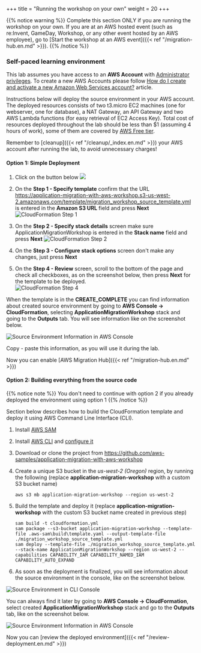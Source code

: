 +++
title = "Running the workshop on your own"
weight = 20
+++

{{% notice warning %}}
Complete this section ONLY if you are running the workshop on your own. If you are at an AWS hosted event (such as re:Invent, GameDay, Workshop, or any other event hosted by an AWS employee), go to [Start the workshop at an AWS event]({{< ref "/migration-hub.en.md" >}}).
{{% /notice %}}


### Self-paced learning environment

This lab assumes you have access to an **AWS Account** with <a href="https://docs.aws.amazon.com/IAM/latest/UserGuide/getting-started_create-admin-group.html" target="_blank">Administrator privileges</a>. To create a new AWS Accounts please follow <a href="https://aws.amazon.com/premiumsupport/knowledge-center/create-and-activate-aws-account/" target="_blank">How do I create and activate a new Amazon Web Services account?</a> article.

Instructions below will deploy the source environment in your AWS account. The deployed resources consists of two t3.micro EC2 machines (one for webserver, one for database), a NAT Gateway, an API Gateway and two AWS Lambda functions (for easy retrieval of EC2 Access Key). Total cost of resources deployed throughout the lab should be less than $1 (assuming 4 hours of work), some of them are covered by <a href="https://aws.amazon.com/free/" target="_blank">AWS Free tier</a>.

Remember to [cleanup]({{< ref "/cleanup/_index.en.md" >}}) your AWS account after running the lab, to avoid unnecessary charges!

#### Option 1: Simple Deployment

1. Click on the button below <a href="https://console.aws.amazon.com/cloudformation/home?region=us-west-2#/stacks/new?stackName=ApplicationMigrationWorkshop&templateURL=https://application-migration-with-aws-workshop.s3-us-west-2.amazonaws.com/template/migration_workshop_source_template.yml" target="_blank"><img src="https://application-migration-with-aws-workshop.s3-us-west-2.amazonaws.com/static/cloudformation-launch-stack.png"></a>


2. On the **Step 1 - Specify template** confirm that the URL https://application-migration-with-aws-workshop.s3-us-west-2.amazonaws.com/template/migration_workshop_source_template.yml is entered in the **Amazon S3 URL** field and press **Next**
  ![CloudFormation Step 1](/intro/cloudformation-step1.en.png)

4. On the **Step 2 - Specify stack details** screen make sure ApplicationMigrationWorkshop is entered in the **Stack name** field and press **Next**
   ![CloudFormation Step 2](/intro/cloudformation-step2.en.png)

5. On the **Step 3 - Configure stack options** screen don't make any changes, just press **Next**  

6. On the **Step 4 - Review** screen, scroll to the bottom of the page and check all checkboxes, as on the screenshot below, then press **Next** for the template to be deployed.  
  ![CloudFormation Step 4](/intro/cloudformation-step4.en.png)

When the template is in the **CREATE_COMPLETE** you can find information about created source environment by going to **AWS Console -> CloudFormation**, selecting  **ApplicationMigrationWorkshop** stack and going to the **Outputs** tab. You will see information like on the screenshot below.

![Source Environment Information in AWS Console](/intro/self-service-env-awsconsole-info.en.png)

Copy - paste this information, as you will use it during the lab.

Now you can enable [AWS Migration Hub]({{< ref "/migration-hub.en.md" >}})  




#### Option 2: Building everything from the source code

{{% notice note %}}
You don't need to continue with option 2 if you already deployed the environment using option 1
{{% /notice %}}

Section below describes how to build the CloudFormation template and deploy it using AWS Command Line Interface (CLI).

1. Install  <a href="https://docs.aws.amazon.com/serverless-application-model/latest/developerguide/serverless-sam-cli-install.html" target="_blank">AWS SAM</a>

2. Install <a href="https://docs.aws.amazon.com/cli/latest/userguide/cli-chap-install.html" target="_blank">AWS CLI</a> and <a href="https://docs.aws.amazon.com/cli/latest/userguide/cli-chap-configure.html" target="_blank">configure it</a>

3. Download or clone the project from <a href="https://github.com/aws-samples/application-migration-with-aws-workshop" target="_blank">https://github.com/aws-samples/application-migration-with-aws-workshop</a>


4. Create a unique S3 bucket in the *us-west-2 (Oregon)* region, by running the following (replace **application-migration-workshop** with a custom S3 bucket name)

   ```
   aws s3 mb application-migration-workshop --region us-west-2
   ```  

5. Build the template and deploy it (replace **application-migration-workshop** with the custom S3 bucket name created in previous step)  

   ```
   sam build -t cloudformation.yml  
   sam package --s3-bucket application-migration-workshop --template-file .aws-sam\build\template.yaml --output-template-file ./migration_workshop_source_template.yml  
   sam deploy --template-file ./migration_workshop_source_template.yml --stack-name ApplicationMigrationWorkshop --region us-west-2 --capabilities CAPABILITY_IAM CAPABILITY_NAMED_IAM CAPABILITY_AUTO_EXPAND  
   ```

6. As soon as the deployment is finalized, you will see information about the source environment in the console, like on the screenshot below.

![Source Environment in CLI Console](/intro/self-service-env-cli-info.en.png)

You can always find it later by going to **AWS Console -> CloudFormation**, select created **ApplicationMigrationWorkshop** stack and go to the **Outputs** tab, like on the screenshot below.

![Source Environment Information in AWS Console](/intro/self-service-env-awsconsole-info.en.png)

Now you can [review the deployed environment]({{< ref "/review-deployment.en.md" >}})  
